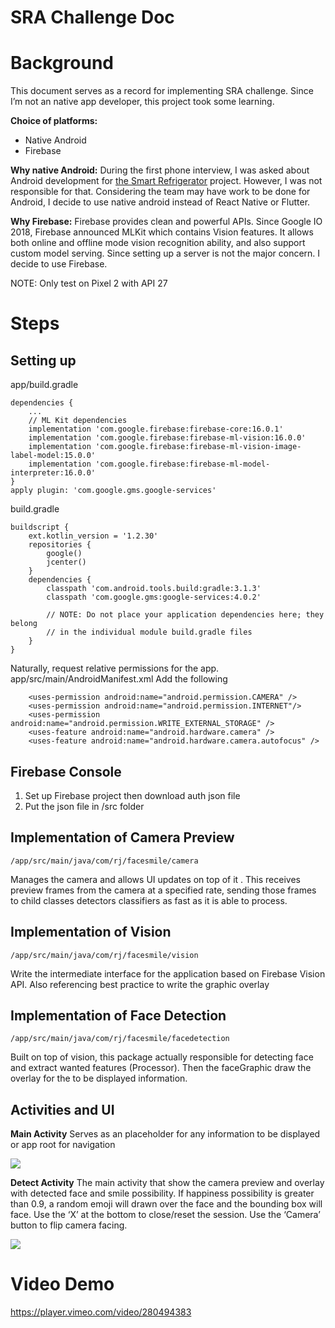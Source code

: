 # SRA Challenge Doc

# Background

This document serves as a record for implementing SRA challenge.
Since I’m not an native app developer, this project took some learning.

**Choice of platforms:**

- Native Android
- Firebase

**Why native Android:** 
During the first phone interview, I was asked about Android development for [the Smart Refrigerator](https://www.ruanjian.io/minibay/) project. However, I was not responsible for that. Considering the team may have work to be done for Android, I decide to use native android instead of React Native or Flutter.

**Why Firebase:**
Firebase provides clean and powerful APIs. Since Google IO 2018, Firebase announced MLKit which contains Vision features. It allows both online and offline mode vision recognition ability, and also support custom model serving. Since setting up a server is not the major concern. I decide to use Firebase.

NOTE:
Only test on Pixel 2 with API 27

# Steps


## Setting up

app/build.gradle

    dependencies {
        ...
        // ML Kit dependencies
        implementation 'com.google.firebase:firebase-core:16.0.1'
        implementation 'com.google.firebase:firebase-ml-vision:16.0.0'
        implementation 'com.google.firebase:firebase-ml-vision-image-label-model:15.0.0'
        implementation 'com.google.firebase:firebase-ml-model-interpreter:16.0.0'
    }
    apply plugin: 'com.google.gms.google-services'

build.gradle

    buildscript {
        ext.kotlin_version = '1.2.30'
        repositories {
            google()
            jcenter()
        }
        dependencies {
            classpath 'com.android.tools.build:gradle:3.1.3'
            classpath 'com.google.gms:google-services:4.0.2'
    
            // NOTE: Do not place your application dependencies here; they belong
            // in the individual module build.gradle files
        }
    }


Naturally, request relative permissions for the app.
app/src/main/AndroidManifest.xml
Add the following

        <uses-permission android:name="android.permission.CAMERA" />
        <uses-permission android:name="android.permission.INTERNET"/>
        <uses-permission android:name="android.permission.WRITE_EXTERNAL_STORAGE" />
        <uses-feature android:name="android.hardware.camera" />
        <uses-feature android:name="android.hardware.camera.autofocus" />



## Firebase Console
1. Set up Firebase project then download auth json file
2. Put the json file in /src folder



## Implementation of Camera Preview
    /app/src/main/java/com/rj/facesmile/camera

Manages the camera and allows UI updates on top of it . This receives preview frames from the camera at a specified rate, sending those frames to child classes detectors classifiers as fast as it is able to process.


## Implementation of Vision
    /app/src/main/java/com/rj/facesmile/vision

Write the intermediate interface for the application based on Firebase Vision API. Also referencing best practice to write the graphic overlay


## Implementation of Face Detection
    /app/src/main/java/com/rj/facesmile/facedetection

Built on top of vision, this package actually responsible for detecting face and extract wanted features (Processor). Then the faceGraphic draw the overlay for the to be displayed information.


## Activities and UI

**Main Activity**
Serves as an placeholder for any information to be displayed or app root for navigation

![](https://d2mxuefqeaa7sj.cloudfront.net/s_29D3B1366AED6854C677CE7770E982B8FB3D988CA178B3AF935F10F8C7C79917_1531899043245_Screen+Shot+2018-07-18+at+12.29.29+AM.png)




**Detect Activity**
The main activity that show the camera preview and overlay with detected face and smile possibility. If happiness possibility is greater than 0.9, a random emoji will drawn over the face and the bounding box will face.
Use the ‘X’ at the bottom to close/reset the session.
Use the ‘Camera’ button to flip camera facing. 

![](https://d2mxuefqeaa7sj.cloudfront.net/s_29D3B1366AED6854C677CE7770E982B8FB3D988CA178B3AF935F10F8C7C79917_1531899053885_Screen+Shot+2018-07-18+at+12.29.51+AM.png)




# Video Demo
https://player.vimeo.com/video/280494383
